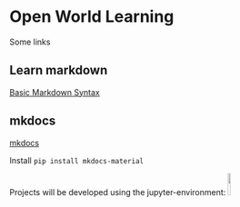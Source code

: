 # Open World Learning

Some links

## Learn markdown

<a href="https://www.markdownguide.org/basic-syntax/">Basic Markdown Syntax</a>

## mkdocs

<a href="https://squidfunk.github.io/mkdocs-material/getting-started/">mkdocs</a>

Install
`pip install mkdocs-material`

Projects will be developed using the jupyter-environment:
<img src="https://upload.wikimedia.org/wikipedia/commons/thumb/3/38/Jupyter_logo.svg/1200px-Jupyter_logo.svg.png" width = '10%'>
